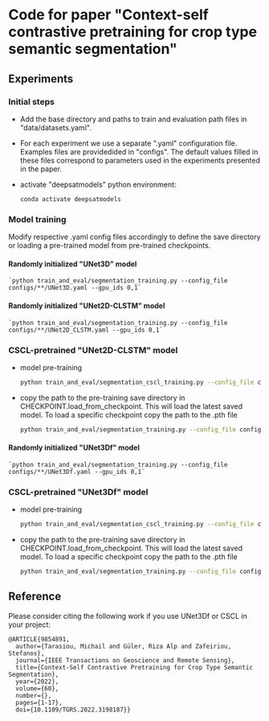 # Code for paper "Context-self contrastive pretraining for crop type semantic segmentation"

## Experiments
### Initial steps
- Add the base directory and paths to train and evaluation path files in "data/datasets.yaml".
- For each experiment we use a separate ".yaml" configuration file. Examples files are providedided in "configs". 
The default values filled in these files correspond to parameters used in the experiments presented in the paper.
- activate "deepsatmodels" python environment:

	`conda activate deepsatmodels`

### Model training
Modify respective .yaml config files accordingly to define the save directory or loading a pre-trained model from pre-trained checkpoints. 

#### Randomly initialized "UNet3D" model 
	`python train_and_eval/segmentation_training.py --config_file configs/**/UNet3D.yaml --gpu_ids 0,1`

#### Randomly initialized "UNet2D-CLSTM" model 
	`python train_and_eval/segmentation_training.py --config_file configs/**/UNet2D_CLSTM.yaml --gpu_ids 0,1`

### CSCL-pretrained "UNet2D-CLSTM" model 
- model pre-training
	```bash
	python train_and_eval/segmentation_cscl_training.py --config_file configs/**/UNet2D_CLSTM_CSCL.yaml --gpu_ids 0,1
    ```
	
- copy the path to the pre-training save directory in CHECKPOINT.load_from_checkpoint. This will load the latest saved model.
To load a specific checkpoint copy the path to the .pth file
	```bash
	python train_and_eval/segmentation_training.py --config_file configs/**/UNet2D_CLSTM.yaml --gpu_ids 0,1
    ```

#### Randomly initialized "UNet3Df" model 
	`python train_and_eval/segmentation_training.py --config_file configs/**/UNet3Df.yaml --gpu_ids 0,1`

### CSCL-pretrained "UNet3Df" model 
- model pre-training

	```bash
	python train_and_eval/segmentation_cscl_training.py --config_file configs/**/UNet3Df_CSCL.yaml --gpu_ids 0,1
    ```
	
- copy the path to the pre-training save directory in CHECKPOINT.load_from_checkpoint. This will load the latest saved model.
To load a specific checkpoint copy the path to the .pth file
	```bash
	python train_and_eval/segmentation_training.py --config_file configs/**/UNet3Df.yaml --gpu_ids 0,1
    ```

## Reference
Please consider citing the following work if you use UNet3Df or CSCL in your project: 
```
@ARTICLE{9854891,
  author={Tarasiou, Michail and Güler, Riza Alp and Zafeiriou, Stefanos},
  journal={IEEE Transactions on Geoscience and Remote Sensing}, 
  title={Context-Self Contrastive Pretraining for Crop Type Semantic Segmentation}, 
  year={2022},
  volume={60},
  number={},
  pages={1-17},
  doi={10.1109/TGRS.2022.3198187}}

```